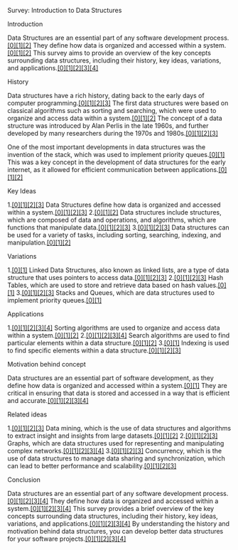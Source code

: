Survey: Introduction to Data Structures

Introduction

Data Structures are an essential part of any software development process.[[0]](https://builtin.com/data-science/data-structures "Cited text: What Is a Data Structure? A data structure is a format for organizing, storing, processing and retrieving data in a computer system. Data structures define how data is handled and accessed, making them fundamental to efficient programming and software applications. Data Structures Crash Course.")[[1]](https://www.ibm.com/think/topics/data-structure "Cited text: What is a data structure? A data structure is a way of formatting data so that it can be used by a computer program or other system. Data structures are a fundamental component of computer science because they give form to abstract data points. In this way, they allow users and systems to efficiently organize, work with and store data.")[[2]](https://www.techtarget.com/searchapparchitecture/definition/data-type "Cited text: What is a data type? Share this item with your network: By Rahul Awati Published: Apr 16, 2025 In software programming, a data type refers to the type of value a variable has and what type of mathematical, relational or logical operations can be applied on it without causing an error. For example, many programming languages use the data type string to classify text, integer to identify whole numbers and floating point to designate numbers with decimal points.") They define how data is organized and accessed within a system.[[0]](https://www.charthop.com/resources/org-structure-types "Cited text: What are the Most Common Types of Organizational Structures? There are virtually hundreds of ways companies can structure their business, but three of the most common types of organizational structures are functional, flat, matrix, and team â each of which has its own pros and cons. 1. Functional Organizational Structure Functional organizational structure is the most common approach companies use.")[[1]](https://www.geeksforgeeks.org/what-is-data-organization/ "Cited text: What is Data Organization? Data organization refers to the systematic arrangement of data in a structured format , making it easy to retrieve, analyze, and interpret. This process involves classifying data into various categories and organizing it into databases , spreadsheets , or other forms of storage systems. Key components of data organization include classification, categorization, and structuring.")[[2]](https://www.ibm.com/think/topics/data-structure "Cited text: What is a data structure? A data structure is a way of formatting data so that it can be used by a computer program or other system. Data structures are a fundamental component of computer science because they give form to abstract data points. In this way, they allow users and systems to efficiently organize, work with and store data.") This survey aims to provide an overview of the key concepts surrounding data structures, including their history, key ideas, variations, and applications.[[0]](https://www.geeksforgeeks.org/data-structure-meaning/ "Cited text: Data structures are used in a wide range of computer programs and applications, including: Databases: Data structures are used to organize and store data in a database, allowing for efficient retrieval and manipulation. Operating systems: Data structures are used in the design and implementation of operating systems to manage system resources, such as memory and files. Computer graphics: Data structures are used to represent geometric shapes and other graphical elements in computer graphics applications.")[[1]](https://www.ibm.com/think/topics/data-structure "Cited text: What is a data structure? A data structure is a way of formatting data so that it can be used by a computer program or other system. Data structures are a fundamental component of computer science because they give form to abstract data points. In this way, they allow users and systems to efficiently organize, work with and store data.")[[2]](https://en.wikipedia.org/wiki/Data_structure "Cited text: [ 7 ] Data structures provide a means to manage large amounts of data efficiently for uses such as large databases and internet indexing services. Usually, efficient data structures are key to designing efficient algorithms . Some formal design methods and programming languages emphasize data structures, rather than algorithms, as the key organizing factor in software design. Data structures can be used to organize the storage and retrieval of information stored in both main memory and secondary memory .")[[3]](https://happycoding.io/tutorials/interviewing/history "Cited text: But I think understanding the history of data structures and algorithms, and how they’ve been used in interviews over time, can help them feel more approachable. With that in mind, this page contains a brief history of data structures, algorithms, and tech interviews. Ancient History Believe it or not, algorithms are old. Really old.")[[4]](https://www.techtarget.com/searchdatamanagement/definition/data-structure "Cited text: How are data structures used? In general, data structures are used to implement the physical forms of abstract data types. Data structures are a crucial part of designing efficient software. They also play a critical role in algorithm design and how those algorithms are used within computer programs.") 

History

Data structures have a rich history, dating back to the early days of computer programming.[[0]](https://gist.github.com/CMCDragonkai/d266a3055735545447439f0fa662a0e1 "Cited text: Download ZIP History Data Structures Raw history_data_structures.md History Data Structures For stateful applications, there are 5 different ways of managing the history of state: No History - Living in the moment. - Examples: Any stateful application that doesn't discards all previous states upon mutation. Ad Hoc Snapshotting - Allows restoration to manually saved snapshots. - Examples: Memento Pattern.")[[1]](https://www.ibm.com/think/topics/data-structure "Cited text: What is a data structure? A data structure is a way of formatting data so that it can be used by a computer program or other system. Data structures are a fundamental component of computer science because they give form to abstract data points. In this way, they allow users and systems to efficiently organize, work with and store data.")[[2]](https://happycoding.io/tutorials/interviewing/history "Cited text: But I think understanding the history of data structures and algorithms, and how they’ve been used in interviews over time, can help them feel more approachable. With that in mind, this page contains a brief history of data structures, algorithms, and tech interviews. Ancient History Believe it or not, algorithms are old. Really old.")[[3]](https://www.techtarget.com/searchdatamanagement/definition/data-structure "Cited text: Data structures are the building blocks for more sophisticated applications . They're designed by composing data elements into a logical unit representing an abstract data type that has relevance to the algorithm or application. An example of an abstract data type is a customer name that's composed of the character strings for first name, middle name and last name. It's not only important to use data structures, but it's also important to choose the proper data structure for each task.") The first data structures were based on classical algorithms such as sorting and searching, which were used to organize and access data within a system.[[0]](https://www.ibm.com/think/topics/data-structure "Cited text: What is a data structure? A data structure is a way of formatting data so that it can be used by a computer program or other system. Data structures are a fundamental component of computer science because they give form to abstract data points. In this way, they allow users and systems to efficiently organize, work with and store data.")[[1]](https://www.godaddy.com/resources/in/web-pro-in/8-basic-data-structures-every-programmer-should-know "Cited text: What is a data structure? A data structure is a specific method to store and organize data in a computer to be easily used to efficiently perform operations on it. When data is unstructured, it is not organized or doesn’t have a defined data model. Then, it is not suitable for the analysis or operations.")[[2]](https://www.elastic.co/blog/understanding-ai-search-algorithms "Cited text: What is a search algorithm in AI? An AI search algorithm is the method for understanding natural language queries and finding relevant results by evaluating indexed data and documents. It does this by exploring a set of potential solutions in order to find the best answer or solution to the query it's given. Imagine you’re building a chess application using artificial intelligence that predicts the best move to make next.") The concept of a data structure was introduced by Alan Perlis in the late 1960s, and further developed by many researchers during the 1970s and 1980s.[[0]](https://www.geeksforgeeks.org/top-data-structures-that-every-programmer-must-know/ "Cited text: Top Data structure that every programmer must know Now, as we know about data structure and its importance, let's take a look at the most common Data structure that every programmer must know: 1. Array An array is a collection of items of the same variable type stored that are stored at contiguous memory locations. It’s one of the most popular and simple data structures and is often used to implement other data structures. Each item in an array is indexed starting with 0 .")[[1]](https://www.geeksforgeeks.org/data-structures/ "Cited text: What is Data Structure? A data structure is a storage that is used to store and organize data. It is a way of arranging data on a computer so that it can be accessed and updated efficiently. A data structure is not only used for organizing the data.")[[2]](https://www.techtarget.com/searchdatamanagement/definition/data-structure "Cited text: Sarah Lewis Published: Jul 02, 2024 What is a data structure? A data structure is a specialized format for organizing, processing, retrieving and storing data. There are several basic and advanced types of data structures, all designed to arrange data to suit a specific purpose. Data structures make it easy for users to access and work with the data they need.")[[3]](https://www.ibm.com/think/topics/data-structure "Cited text: Analytics DevOps Storage 04 November 2024 Link copied Authors Gregg Lindemulder Matthew Kosinski Enterprise Technology Writer What is a data structure? A data structure is a way of formatting data so that it can be used by a computer program or other system. Data structures are a fundamental component of computer science because they give form to abstract data points.") 

One of the most important developments in data structures was the invention of the stack, which was used to implement priority queues.[[0]](https://www.geeksforgeeks.org/priority-queue-set-1-introduction/ "Cited text: Practice A priority queue is a type of queue that arranges elements based on their priority values. Each element has a priority associated. When we add an item, it is inserted in a position based on its priority. Elements with higher priority are typically retrieved or removed before elements with lower priority.")[[1]](https://en.wikipedia.org/wiki/Stack_(abstract_data_type) "Cited text: [ 4 ] [ 5 ] Klaus Samelson and Friedrich L. Bauer of Technical University Munich proposed the idea of a stack called Operationskeller (\"operational cellar\") in 1955 [ 6 ] [ 7 ] and filed a patent in 1957. [ 8 ] [ 9 ] [ 10 ] [ 11 ] In March 1988, by which time Samelson was deceased, Bauer received the IEEE Computer Pioneer Award for the invention of the stack principle. [ 12 ] [ 7 ] Similar concepts were independently developed by Charles Leonard Hamblin in the first half of 1954 [ 13 ] [ 7 ] and by Wilhelm Kämmerer [ de ] with his automatisches Gedächtnis (\"automatic memory\") in 1958. [ 14 ] [ 15 ] [ 7 ] Stacks are often described using the analogy of a spring-loaded stack of plates in a cafeteria.") This was a key concept in the development of data structures for the early internet, as it allowed for efficient communication between applications.[[0]](https://www.scholarhat.com/tutorial/datastructures/abstract-data-type "Cited text: Abstract data type (ADT) is a concept or model of a data type. It does not specify how data will be organized in memory and what algorithms will be used for implementing the operations. It is called “abstract” because it gives an implementation-independent view. In this DSA tutorial , we will discuss Abstract Data Types (ADT).")[[1]](https://builtin.com/data-science/data-structures "Cited text: What Is a Data Structure? A data structure is a format for organizing, storing, processing and retrieving data in a computer system. Data structures define how data is handled and accessed, making them fundamental to efficient programming and software applications. Data Structures Crash Course.")[[2]](https://franklinchen.com/blog/2011/11/10/seeing-the-inventor-of-the-abstract-data-type/ "Cited text: Franklin Chen Infinity in the palm of my hand. Contact Programming blog Chess blog Photos Copyright © 2018 Franklin Chen Powered by Hugo and Hyde-X Seeing the inventor of the abstract data type Nov 10, 2011 · 6 minute read · Comments Carnegie Mellon University programming Barbara Liskov abstract data type CLU Java Lisp Scala (Important update added to the end of this post.)") 

Key Ideas

1.[[0]](https://socialworklicensemap.com/become-a-social-worker/what-is-social-work/ "Cited text: What Is Social Work? Social work is a practice-based profession that promotes social change, development, cohesion and the empowerment of people and communities. Social work involves the understanding of human development, behavior and the social, economic and cultural institutions and interactions. Sponsored online social work programs University of Denver info Master of Social Work (MSW)")[[1]](https://www.holocaustmatters.org/top-infamous-nazi-party-members/ "Cited text: We are going to look at some of the evilest and infamous members of the Nazi Party so that their crimes may not be forgotten over time. Adolf Hitler The most infamous of them all is Adolf Hitler, the figurehead and leader of the Nazi Party. Hitler went from being a lance corporal in the German Army, serving in World War I, to being the chancellor of Germany only in a matter of 15 years.")[[2]](https://www.nationalww2museum.org/war/topics/nuremberg-trials "Cited text: The General Staff and High Command of the German Armed Forces. The indictment was read on November 20, 1945 with 21 defendants appearing in court. The suicides of top Nazi leaders such as Adolf Hitler, Joseph Goebbels, and Heinrich Himmler prevented them from standing trial. Head of the German Labor Front, Robert Ley, committed suicide the day before the trial.")[[3]](https://www.bbc.co.uk/bitesize/guides/z3bp82p/revision/6 "Cited text: ; by July 1932 they had 230 seats and were the largest party. The appeal of Hitler and the Nazis Because the Nazisâ 25 Point Programme appealed to people all over the country from all walks of life, they became popular. Other extremist groups like the communists only really appealed to the industrial workers in Germanyâs cities and couldnât keep up. Wealthy businessmen : were frightened communists would take their wealth away and did not want to see any more increase in support for them.") Data Structures define how data is organized and accessed within a system.[[0]](https://www.ibm.com/think/topics/data-structure "Cited text: What is a data structure? A data structure is a way of formatting data so that it can be used by a computer program or other system. Data structures are a fundamental component of computer science because they give form to abstract data points. In this way, they allow users and systems to efficiently organize, work with and store data.")[[1]](https://www.geeksforgeeks.org/what-is-data-structure-types-classifications-and-applications/ "Cited text: Let's look at different data structures that are used in different situations. Classification of Data Structure Linear data structure: Data structure in which data elements are arranged sequentially or linearly, where each element is attached to its previous and next adjacent elements, is called a linear data structure. Examples: array, stack, queue, linked list, etc. Static data structure: Static data structure has a fixed memory size.")[[2]](https://www.geeksforgeeks.org/data-structures/ "Cited text: What is Data Structure? A data structure is a storage that is used to store and organize data. It is a way of arranging data on a computer so that it can be accessed and updated efficiently. A data structure is not only used for organizing the data.")[[3]](https://www.techtarget.com/searchdatamanagement/definition/data-structure "Cited text: A data structure is a specialized format for organizing, processing, retrieving and storing data. There are several basic and advanced types of data structures, all designed to arrange data to suit a specific purpose. Data structures make it easy for users to access and work with the data they need. Most importantly, data structures frame the organization of information so that machines and humans can better understand it.") 
2.[[0]](https://www.cnypa.net/what-is-a-psychologist "Cited text: What is a psychologist? A psychologist is a professional who has earned a doctoral degree in the field of psychology from an organized, sequential program in a regionally accredited university or professional school. In New York State, a license must be obtained in order to hold the title of psychologist. For a license, in addition to obtaining a doctoral degree, individuals must complete two years of supervised clinical experience, as well as pass the Examination for Professional Practice in Psychology (EPPP).")[[1]](https://www.apu.apus.edu/area-of-study/arts-and-humanities/resources/what-is-psychology/ "Cited text: What is psychology? Psychology is the scientific study of the human mind and behavior, focusing on how mental processes shape thoughts, feelings, and actions. It examines observable behaviors and internal processes, including how the unconscious mind influences daily life. The term psychology comes from the Greek word psyche, meaning \"soul\" or \"life breath.\"")[[2]](https://www.socialworkdegreecenter.com/what-are-the-different-types-of-social-work-degrees/ "Cited text: There are three levels of social work education you may pursue in social work degree programs. Bachelor of Social Work (BSW or BASW) Master of Social Work (MSW) Doctor of Philosophy (PhD) or Doctorate of Social Work (DSW). A Licensed Clinical Social Worker certificate, or LCSW , is an option for social workers with at least a graduate-level of social work education.") Data structures include structures, which are composed of data and operations, and algorithms, which are functions that manipulate data.[[0]](https://www.ibm.com/think/topics/data-structure "Cited text: What is a data structure? A data structure is a way of formatting data so that it can be used by a computer program or other system. Data structures are a fundamental component of computer science because they give form to abstract data points. In this way, they allow users and systems to efficiently organize, work with and store data.")[[1]](https://en.wikipedia.org/wiki/Structure "Cited text: A structure is an arrangement and organization of interrelated elements in a material object or system , or the object or system so organized. [ 1 ] Material structures include man-made objects such as buildings and machines and natural objects such as biological organisms , minerals and chemicals . Abstract structures include data structures in computer science and musical form . Types of structure include a hierarchy (a cascade of one-to-many relationships), a network featuring many-to-many links , or a lattice featuring connections between components that are neighbors in space.")[[2]](https://www.techtarget.com/whatis/definition/algorithm "Cited text: An algorithm is a procedure used for solving a problem or performing a computation. Algorithms act as an exact list of instructions that conduct specified actions step by step in either hardware- or software-based routines. Algorithms are widely used throughout all areas of IT. In mathematics, computer programming and computer science, an algorithm usually refers to a small procedure that solves a recurrent problem.")[[3]](https://www.geeksforgeeks.org/data-structures/ "Cited text: What is Data Structure? A data structure is a storage that is used to store and organize data. It is a way of arranging data on a computer so that it can be accessed and updated efficiently. A data structure is not only used for organizing the data.") 
3.[[0]](https://ohiostate.pressbooks.pub/swk3401/chapter/chapter-1-2/ "Cited text: But science is not the only way of knowing, and it is important for social workers to understand the place science occupies in an array of ways knowledge is developed and applied. Much of what is taught in the United States about knowledge and epistemology is somewhat constrained by traditions of western philosophy. Challenges to these constraints emerged in the literature during the 1990s under the headings of naturalistic epistemology, anthroepistemology, and ethnoepistemology (e.g., Maffie, 1990; 1995). An important contribution to our understanding of knowledge is an anthropological appreciation that knowledge is constructed within a cultural context.")[[1]](https://socialworklicensemap.com/become-a-social-worker/what-is-social-work/ "Cited text: What Is Social Work? Social work is a practice-based profession that promotes social change, development, cohesion and the empowerment of people and communities. Social work involves the understanding of human development, behavior and the social, economic and cultural institutions and interactions. Sponsored online social work programs University of Denver info Master of Social Work (MSW)")[[2]](https://www.socialworkers.org/About/Ethics/Code-of-Ethics/Code-of-Ethics-English "Cited text: The third section, Ethical Principles , presents broad ethical principles, based on social work's core values, that inform social work practice. The final section, Ethical Standards , includes specific ethical standards to guide social workers' conduct and to provide a basis for adjudication. Preamble The primary mission of the social work profession is to enhance human well-being and help meet the basic human needs of all people, with particular attention to the needs and empowerment of people who are vulnerable, oppressed, and living in poverty.")[[3]](https://www.socialworkdegrees.org/the-history-of-social-work "Cited text: The History of Social Work An overview of the development of social work, including a timeline of key milestones throughout American history. In current times, social workers work directly with some of our nation’s most vulnerable populations to address a wide range of issues. In doing so, they are able to provide practical, empathetic, and complex insights into their needs that translate into policy proposals and expanded social support for people in need. So how did social work begin?") Data structures can be used for a variety of tasks, including sorting, searching, indexing, and manipulation.[[0]](https://www.ibm.com/think/topics/data-structure "Cited text: What is a data structure? A data structure is a way of formatting data so that it can be used by a computer program or other system. Data structures are a fundamental component of computer science because they give form to abstract data points. In this way, they allow users and systems to efficiently organize, work with and store data.")[[1]](https://medium.com/nerd-for-tech/indexing-data-structures-aa7363693c40 "Cited text: Indexing — Data Structures Sandali Tharuki Follow 4 min read · Jun 2, 2021 -- Listen Share Courtesy: Beautiful Free Images & Pictures | Unsplash Indexing is a data structure technique that helps to speed up data retrieval. As we can quickly locate and access the data in the database, it is a must-know data structure that will be needed for database optimizing. Indexing minimizes the number of disk accesses required when a query is processed. Indexes are created as a combination of the two columns.")[[2]](https://www.analyticsvidhya.com/blog/2021/09/searching-in-data-structure-different-search-methods-explained/ "Cited text: What is Searching in Data Structure? Searching in data structure refers to the process of finding the required information from a collection of items stored as elements in the computer memory. These sets of items are in different forms, such as an array, linked list, graph, or tree. Another way to define searching in the data structures is by locating the desired element of specific characteristics in a collection of items.") 

Variations

1.[[0]](https://www.bustle.com/wellness/just-checking-in-how-to-respond "Cited text: Here are 11 ideas to direct the conversation when somebody’s checking in on you. “The Full Answer Or The Cliff’s Notes?” “You can ask the other person if they’d just like a quick check-in answer or if they would really like to know the nitty gritty,” Heidi McBain LMFT , a family therapist, tells Bustle. It’s a) a funny response that’ll disarm the asker, and b) gives you a second to get your thoughts together.")[[1]](https://www.merriam-webster.com/dictionary/check "Cited text: In check 1 of 3 verb ˈchek checked ; checking ; checks Synonyms of check transitive verb 1 a : to inspect, examine, or look at appraisingly or appreciatively — usually used with out or over The doctors checked him over for injuries. checking out new cars And so no, I won't help you to find a way to check out women in front of your wife. The story checked out.") Linked Data Structures, also known as linked lists, are a type of data structure that uses pointers to access data.[[0]](https://www.tutorialspoint.com/data_structures_algorithms/linked_list_algorithms.htm "Cited text: A linked list is a linear data structure which can store a collection of \"nodes\" connected together via links i.e. pointers. Linked lists nodes are not stored at a contiguous location, rather they are linked using pointers to the different memory locations. A node consists of the data value and a pointer to the address of the next node within the linked list. A linked list is a dynamic linear data structure whose memory size can be allocated or de-allocated at run time based on the operation insertion or deletion, this helps in using system memory efficiently.")[[1]](https://en.wikipedia.org/wiki/Linked_data_structure "Cited text: In computer science , a linked data structure is a data structure which consists of a set of data records ( nodes ) linked together and organized by references ( links or pointers ). The link between data can also be called a connector . In linked data structures, the links are usually treated as special data types that can only be dereferenced or compared for equality. Linked data structures are thus contrasted with arrays and other data structures that require performing arithmetic operations on pointers.")[[2]](https://www.simplilearn.com/tutorials/data-structure-tutorial/linked-list-in-data-structure "Cited text: What is a Linked List? A linked list is a linear data structure that stores a collection of data elements dynamically. Nodes represent those data elements, and links or pointers connect each node. Each node consists of two fields, the information stored in a linked list and a pointer that stores the address of its next node.")[[3]](https://www.geeksforgeeks.org/linked-list-data-structure/ "Cited text: A linked list is a linear data structure, in which the elements are not stored at contiguous memory locations. The elements in a linked list are linked using pointers. The next of the last node is null, indicating the end of the list. Linked Lists support efficient insertion and deletion operations.") 
2.[[0]](https://help.mypurecloud.com/faqs/what-do-nrc-and-mrc-mean/ "Cited text: NRC stands for a Non-recurring charge, which is basically a one-time charge. MRC stands for a Monthly recurring charge. Was this article helpful? *")[[1]](https://tethys.pnnl.gov/organization/national-research-council-national-academies-nrc "Cited text: The National Research Council (NRC) is the operating arm of the United States National Academies of Sciences, Engineering, and Medicine and is overseen by a governing board that consists councilors from each of the three Academies. The National Academies of Sciences, Engineering, and Medicine are private, nonprofit institutions that provide expert advice on some of the most pressing challenges facing the nation and world. Their work helps shape sound policies, inform public opinion, and advance the pursuit of science, engineering, and medicine.")[[2]](https://en.wikipedia.org/wiki/1980s_in_music "Cited text: Find sources: \"1980s in music\" – news · newspapers · books · scholar · JSTOR ( October 2008 ) Early history List of popular music genres v t e This article includes an overview of popular music in the 1980s . The 1980s saw the emergence of electronic dance music and indie pop .")[[3]](https://www.britannica.com/topic/the-Band-Canadian-American-rock-group "Cited text: Members Jaime (“Robbie”) Robertson (born July 5, 1943, Toronto , Ontario , Canada —died August 9, 2023, Los Angeles , California , U.S. ) Levon Helm (born May 26, 1940, Elaine, Arkansas —died April 19, 2012, New York , New York ) Who were the Band? Robbie Robertson, Levon Helm, Rick Danko, Richard Manuel, and Garth Hudson were five self-effacing sidemen pushed into becoming a self-contained group by Dylan, the star in whose shadow they grew.") Hash Tables, which are used to store and retrieve data based on hash values.[[0]](https://domino.ai/data-science-dictionary/hash-table "Cited text: Hash tables are a type of data structure in which the address/ index value of the data element is generated from a hash function. This enables very fast data access as the index value behaves as a key for the data value. In other words, hash tables store key-value pairs but the key is generated through a hashing function. So the search and insertion function of a data element becomes much faster as the key values themselves become the index of the array which stores the data.")[[1]](https://en.wikipedia.org/wiki/Hash_table "Cited text: [ 3 ] A hash table uses a hash function to compute an index , also called a hash code , into an array of buckets or slots , from which the desired value can be found. During lookup, the key is hashed and the resulting hash indicates where the corresponding value is stored. A map implemented by a hash table is called a hash map . Most hash table designs employ an imperfect hash function .") 
3.[[0]](https://www.socialworkdegreecenter.com/study/history-of-social-work-key-figures/ "Cited text: With that in mind, the following list is dedicated to five key social workers from history who created opportunities for change and to train social workers where there were few to none. 1. Jane Addams (1860 – 1935) Considered by many to be the founder (or a co-founder) of modern social work itself and early social workers, Jane Addam’ s name is permanently cemented in the history of social work. Her notoriety, however, is not simply a product of being one of the first to legitimize the field in direct social work practice. It was her tireless efforts for women, child laborers, the poor, the uneducated, immigrants, and the other under-served audiences within her surrounding community that earned her a permanent spot in the annals of social work history.")[[1]](https://www.investopedia.com/articles/markets/101415/top-6-companies-owned-starbucks.asp "Cited text: The company went public in 1992 and has grown into a global coffee roaster and retailer with about 30,000 coffeehouses in more than 80 countries. Today, Starbucks has a market capitalization of about $84 billion as of July 8th, 2024. To fuel its growth, Starbucks has used niche acquisitions to enhance its menu offerings, including buying tea and coffee chains, fruit juice makers, a bakery chain, and a bottled water company. Rather than operate these acquisitions as separate subsidiaries, Starbucks often has shuttered the acquired companies' stores, bringing their products into Starbucks' own coffeehouses to further bolster the core brand.")[[2]](https://www.historylink.org/file/20292 "Cited text: The Three Founders When Gordon Bowker, Jerry Baldwin, and Zev Siegl opened Starbucks in a rented storefront near Seattle's Pike Place Market on March 30, 1971 , they had little business experience and hardly any cash. But they were confident that once Seattleites discovered what a great cup of coffee tasted like, they'd be hooked. How right they were! The most surprising thing about the creation of Starbucks is how much of it happened by chance.")[[3]](https://en.wikipedia.org/wiki/Laxman_Narasimhan "Cited text: Title Former CEO of Starbucks and Reckitt Predecessor Howard Schultz (acting) Kevin Johnson Successor Brian Niccol Children 2 Laxman Narasimhan (born 15 May 1967) [ 1 ] is an Indian-born American business executive and former chief executive officer (CEO) of Starbucks and Reckitt . He was previously chief commercial officer (CCO) of PepsiCo .") Stacks and Queues, which are data structures used to implement priority queues.[[0]](https://www.scaler.in/difference-between-stack-and-queue-data-structures/ "Cited text: A stack and a queue are two other data structures that are used to organise data. Both of them are linear data structures, which means they store and retrieve the elements in a sequencial manner from the structure when required. Stack follows the LIFO (Last In First Out) order to store the elements whereas the Queue follows the FIFO (First In First Out) order to store the elements in the memory. We’ll take a deepr look at the difference between stack and queue.")[[1]](https://www.geeksforgeeks.org/priority-queue-set-1-introduction/ "Cited text: Practice A priority queue is a type of queue that arranges elements based on their priority values. Each element has a priority associated. When we add an item, it is inserted in a position based on its priority. Elements with higher priority are typically retrieved or removed before elements with lower priority.") 

Applications

1.[[0]](https://www.aeologic.com/blog/the-importance-of-mobile-applications-in-everyday-life/ "Cited text: Source: Statista Also Read: Importance of UI/UX Design in Mobile Apps Development How Mobile Applications are Important in Everyday Life #1. Simplification of Tasks One of the most significant contributions of mobile apps is the simplification of everyday tasks. From banking transactions to online shopping, applications provide a platform that offers convenience, speed, and efficiency. In the era of digital transformation, where instant gratification is often expected, the user-friendly nature and quick accessibility of apps can significantly impact the way we live and work.")[[1]](https://www.makeuseof.com/tag/best-apps-teachers-classroom/ "Cited text: Once you create a class on the app, you can start using the class toolkit. Here, you have access to a convenient group maker, a noise meter, and a music player. You can also display discussion questions and add directions for students to view. This all-in-one teacher app can help you create a much more positive classroom environment.")[[2]](https://www.schoolhouse.agency/academy/guide-a-beginners-guide-to-school-apps/ "Cited text: Enter: school apps – an easy way to centralize all school communication channels into one, easily accessible place. When building a school app, you’ll be able to choose from a wide range of standard and premium modules , which are all designed to meet your school’s specific communication needs. Essentially, this means that you can take the majority (if not all) of your existing channels plug them into your school app instead. Let’s be honest, when it comes to sending print communication home, you’re taking a pretty big gamble on whether or not it actually makes it into the hands of your intended reader.")[[3]](https://www.techtarget.com/searchsoftwarequality/definition/application "Cited text: Applications use system software for access to basic hardware resources, such as memory, storage and other utilities. For example, an application relies on system software for access to the file system to manage and store files. Types of applications Applications can vary in many ways, including how they're built, what platform they run on, whether they are open source or proprietary, or for which market they are used. For example, a mobile application developer can write their code as a native, web or hybrid application -- these terms can also describe desktop applications.")[[4]](https://kissflow.com/faq/what-are-the-different-types-of-applications "Cited text: There are several types of applications , including web applications, mobile applications, desktop applications, enterprise applications , and cloud applications. Web applications run in web browsers and are accessible over the internet, while mobile applications are designed specifically for smartphones and tablets. Desktop applications are installed and run on personal computers, providing a more traditional software experience. Enterprise applications support large-scale business processes and are often integrated with other enterprise systems.") Sorting algorithms are used to organize and access data within a system.[[0]](https://www.classiq.io/insights/sort-algorithms "Cited text: Share the article Our library LISTEN TO EPISODE SUBSCRIBE TO PODCAST Wikipedia lists 43 different sorting algorithms . Quick sort, Merge Sort, Shell sort, Bubble Sort, Pigeonhole sort, Spreadsort, Bead sort, Stooge sort, and many more. Why so many? Because different sorting algorithms are useful in different circumstances.")[[1]](https://www.geeksforgeeks.org/sorting-algorithms/ "Cited text: There exist different sorting algorithms for different different types of inputs, for example a binary array, a character array, an array with a large range of values or an array with many duplicates or a small vs large array. The algorithms may also differ according to output requirements. For example, stable sorting (or maintains original order of equal elements) or not stable. Sorting is provided in library implementation of most of the programming languages.")[[2]](https://en.wikipedia.org/wiki/Sorting_algorithm "Cited text: In computer science , a sorting algorithm is an algorithm that puts elements of a list into an order . The most frequently used orders are numerical order and lexicographical order , and either ascending or descending. Efficient sorting is important for optimizing the efficiency of other algorithms (such as search and merge algorithms) that require input data to be in sorted lists. Sorting is also often useful for canonicalizing data and for producing human-readable output.") 
2.[[0]](https://www.acronymfinder.com/BS.html "Cited text: What does BS stand for? Your abbreviation search returned 207 meanings Link/Page Citation Page/Link Page URL: HTML link: <a href=\"https://www.acronymfinder.com/BS.html\">BS</a> Citations MLA style: \"BS.\" Acronym Finder . 2025.")[[1]](https://en.wikipedia.org/wiki/Wikipedia:Notability_(people) "Cited text: The article title should define what the article is about. If there is enough valid content to fill an article about a person, then that person's name would be an appropriate title, such as Abraham Lincoln or Marie Antoinette . If, however, there is only enough information about one notable event related to the person, then the article should be titled specifically about that event, such as Travis Walton incident . Sometimes when a famous person dies, there is enough information for an article about their death, such as Death of Michael Jackson or Death of Diana, Princess of Wales .")[[2]](https://en.wikipedia.org/wiki/The_Big_Sleep "Cited text: Find sources: \"The Big Sleep\" – news · newspapers · books · scholar · JSTOR ( January 2025 ) ( Learn how and when to remove this message ) It has been adapted for film twice, in 1946 and again in 1978 . The story is set in Los Angeles .")[[3]](https://www.dictionary.com/browse/bs "Cited text: b.s. 3 or bs abbreviation for balance sheet. bill of sale . Also B.S., BS, b/s B.S. 4 abbreviation for Bachelor of Science . Bachelor of Surgery.")[[4]](https://vocal.media/humans/who-is-the-writer "Cited text: But who is the writer? What defines a writer, and what are the qualities and skills required to become one? At its most basic level, a writer is someone who writes. This definition, however, does not capture the breadth and depth of the term.") Search algorithms are used to find particular elements within a data structure.[[0]](https://www.ibm.com/think/topics/data-structure "Cited text: What is a data structure? A data structure is a way of formatting data so that it can be used by a computer program or other system. Data structures are a fundamental component of computer science because they give form to abstract data points. In this way, they allow users and systems to efficiently organize, work with and store data.")[[1]](https://www.geeksforgeeks.org/a-search-algorithm/ "Cited text: Search algorithm is one of the best and popular technique used in path-finding and graph traversals. Why A* Search Algorithm? Informally speaking, A* Search algorithms, unlike other traversal techniques, it has “brains”. What it means is that it is really a smart algorithm which separates it from the other conventional algorithms.")[[2]](https://www.geeksforgeeks.org/searching-algorithms/ "Cited text: Searching algorithms are essential tools in computer science used to locate specific items within a collection of data. In this tutorial, we are mainly going to focus upon searching in an array. When we search an item in an array, there are two most common algorithms used based on the type of input 3 min read Most Common Searching Algorithms Linear Search Algorithm Given an array, arr of n integers, and an integer element x, find whether element x is present in the array.") 
3.[[0]](https://www.ifsw.org/what-is-social-work/global-definition-of-social-work/ "Cited text: Global Definition of the Social Work Profession “Social work is a practice-based profession and an academic discipline that promotes social change and development, social cohesion, and the empowerment and liberation of people. Principles of social justice, human rights, collective responsibility and respect for diversities are central to social work. Underpinned by theories of social work, social sciences, humanities and indigenous knowledges, social work engages people and structures to address life challenges and enhance wellbeing. The above definition may be amplified at national and/or regional levels.”")[[1]](https://cornerstone.lib.mnsu.edu/sowk_fac_pubs/12/ "Cited text: Your Philosophy of Social Work: Developing a Personal and Professional Definition to Guide Thought and Practice. Journal of Social Work Values and Ethics, 4(1), 1-12. https://jswve.org/download/2007-1/JSWVE-Spring-2007-Complete.pdf Publisher's Copyright and Source Copyright © 2007 Association of Social Work Boards.") Indexing is used to find specific elements within a data structure.[[0]](https://brown.libanswers.com/faq/270643 "Cited text: What does indexing mean? Answer Indexing refers to a list of names, terms, or keywords that guides readers to the contents of books, periodical articles, images, and other published items. These may be found in electronic resources (databases) as well as print publications. Last Updated Aug 16, 2019 Views 163 Answered By Karen Bouchard FAQ Actions Was this helpful?")[[1]](https://www.codecademy.com/article/sql-indexes "Cited text: What are indexes? Indexes are a powerful tool used in the background of a database to speed up querying. Indexes power queries by providing a method to quickly lookup the requested data. Simply put, an index is a pointer to data in a table.")[[2]](https://www.investopedia.com/terms/i/indexing.asp "Cited text: What Is Indexing? Indexing, broadly, refers to the use of some benchmark indicator or measure as a reference or yardstick. In finance and economics, indexing is used as a statistical measure for tracking economic data such as inflation, unemployment, gross domestic product (GDP) growth, productivity, and market returns. Indexing may also refer to passive investment strategies that replicate benchmark indexes.")[[3]](https://uberall.com/en-us/resources/blog/what-is-search-indexing-and-how-does-it-work "Cited text: What is Search Indexing? The search index refers to the database created by search engines to store information whereas search indexing is the process by which search engines build up their storage. Specifically, they crawl and analyze web pages, extract relevant information and then organize it within the index. By the way: companies employ search indexing, too, by ensuring their websites are optimized for search engines.") 

Motivation behind concept

Data structures are an essential part of software development, as they define how data is organized and accessed within a system.[[0]](https://www.ibm.com/think/topics/data-structure "Cited text: What is a data structure? A data structure is a way of formatting data so that it can be used by a computer program or other system. Data structures are a fundamental component of computer science because they give form to abstract data points. In this way, they allow users and systems to efficiently organize, work with and store data.")[[1]](https://builtin.com/data-science/data-structures "Cited text: The four basic data structure types are linear data structures, tree data structures, hash data structures and graph data structures. 1. Linear Data Structures Linear data structures include arrays, or finite groups of data, with memory locations that allow elements to be accessed through an index key and linked lists. Linked lists order elements within a list so they can be sporadically placed within memory. 2. Tree Data Structures Tree data structures are hierarchical and present a root value with subsets of children that are represented as linked nodes.") They are critical in ensuring that data is stored and accessed in a way that is efficient and accurate.[[0]](https://www.simplilearn.com/data-scientist-job-description-article "Cited text: Role Summary: A data scientist collects and analyzes large datasets to uncover insights and create solutions that support organizational goals. They combine technical, analytical, and communication skills to interpret data and influence decision-making. Key Responsibilities: Gather data from multiple sources and prepare it for analysis. Analyze large volumes of structured and unstructured data to identify trends and patterns.")[[1]](https://www.comptia.org/blog/what-does-a-database-administrator-do "Cited text: The primary tasks of database administrators include, but are not limited to: Updating Databases Updating databases is central to a DBA’s role. A database administrator updates a database by granting and renewing permissions for database access. This means they must stay on top of all changes in personnel, as well as changes in job roles and responsibilities. DBAs also perform software updates, write new SQL code and update the systems and programming languages associated with the database.")[[2]](https://phoenixnap.com/kb/what-is-a-database-server "Cited text: Database Server Definition A database server is a machine running database software dedicated to providing database services. It is a crucial component in the client-server computing environment where it provides business-critical information requested by the client systems. A database server consists of hardware and software that run a database . The software side of a database server, or the database instance , is the back-end database application.")[[3]](https://aws.amazon.com/what-is/data-science/ "Cited text: What is data science? Data science is the study of data to extract meaningful insights for business. It is a multidisciplinary approach that combines principles and practices from the fields of mathematics, statistics, artificial intelligence, and computer engineering to analyze large amounts of data. This analysis helps data scientists to ask and answer questions like what happened, why it happened, what will happen, and what can be done with the results.")[[4]](https://www.sumologic.com/glossary/database-management "Cited text: What is database management? Database management is the process of defining, manipulating, retrieving and otherwise managing data that exists in a database. When a database administrator needs to interact with a database to make changes or updates, they may do so using a database management software tool. Key takeaways Database management systems (DBMS) provide the toolset and interface that enables a database administrator to interact efficiently with the database and its contents.") 

Related ideas

1.[[0]](https://www.ibm.com/think/topics/natural-language-processing "Cited text: What is NLP? Natural language processing (NLP) is a subfield of computer science and artificial intelligence (AI) that uses machine learning to enable computers to understand and communicate with human language. NLP enables computers and digital devices to recognize, understand and generate text and speech by combining computational linguistics, the rule-based modeling of human language together with statistical modeling, machine learning and deep learning . NLP research has helped enable the era of generative AI , from the communication skills of large language models (LLMs) to the ability of image generation models to understand requests.")[[1]](https://www.coursera.org/articles/natural-language-processing "Cited text: Natural language processing definition Natural language processing (NLP) is a subset of artificial intelligence, computer science , and linguistics focused on making human communication, such as speech and text, comprehensible to computers. Â NLP is used in a wide variety of everyday products and services. Some of the most common technologies that use NLP are voice-activated digital assistants on smartphones, email-scanning programs used to identify spam, and translation apps that decipher foreign languages. What are NLP techniques?Â NLP encompasses a wide range of techniques to analyze human language.")[[2]](https://en.wikipedia.org/wiki/Social "Cited text: Relating to society or its organization For other uses, see Social (disambiguation) . Social organisms, including human (s), live collectively in interacting populations. This interaction is considered social whether they are aware of it or not, and whether the exchange is voluntary or not. Etymology [ edit ] The word \"social\" derives from the Latin word socii (\"allies\").")[[3]](https://www.britannica.com/money/socialism "Cited text: Socialism is a form of government in which most forms of property, including at least the major means of production and natural resources, are owned or controlled by the state . The aim of public ownership is to ensure that production is responsive to the needs and desires of the general population and that goods and services are distributed equitably. Did socialism come from Marxism? No.") Data mining, which is the use of data structures and algorithms to extract insight and insights from large datasets.[[0]](https://www.geeksforgeeks.org/data-mining/ "Cited text: Data Mining What is Data Mining? Data mining is the process of extracting knowledge or insights from large amounts of data using various statistical and computational techniques. The data can be structured, semi-structured or unstructured, and can be stored in various forms such as databases, data warehouses, and data lakes. The primary goal of data mining is to discover hidden patterns and relationships in the data that can be used to make informed decisions or predictions.")[[1]](https://www.geeksforgeeks.org/data-structures/ "Cited text: What is Data Structure? A data structure is a storage that is used to store and organize data. It is a way of arranging data on a computer so that it can be accessed and updated efficiently. A data structure is not only used for organizing the data.")[[2]](https://hackerbits.com/data/history-of-data-mining/ "Cited text: The following are major milestones and \"firsts\" in the history of data mining plus how it's evolved and blended with data science and big data. Data mining is the computational process of exploring and uncovering patterns in large data sets a.k.a. Big Data. It's a subfield of computer science which blends many techniques from statistics, data science, database theory and machine learning.") 
2.[[0]](https://www.ifsw.org/what-is-social-work/global-definition-of-social-work/ "Cited text: Global Definition of the Social Work Profession “Social work is a practice-based profession and an academic discipline that promotes social change and development, social cohesion, and the empowerment and liberation of people. Principles of social justice, human rights, collective responsibility and respect for diversities are central to social work. Underpinned by theories of social work, social sciences, humanities and indigenous knowledges, social work engages people and structures to address life challenges and enhance wellbeing. The above definition may be amplified at national and/or regional levels.”")[[1]](https://www.socialworkers.org/Careers/NASW-Career-Center/Explore-Social-Work/Why-Choose-the-Social-Work-Profession "Cited text: Social work is the helping profession. The primary mission of the social work profession is to enhance human well-being and help meet basic and complex needs of all people, with a particular focus on those who are vulnerable, oppressed, and living in poverty. If you’re looking for a career with meaning, action, diversity, satisfaction, and a variety of options, consider social work. Social work is different from other professions, because we focus both on the person and their environment.")[[2]](https://www.socialworkin.com/2022/02/SOCIAL-WORKS-EVOLUTIO-AS-AN-ACADEMIC-DISCIPLINE.html "Cited text: Search More Menu Home Social Work Social Work MCQ Current Affairs Social Work Blog Search Topic SOCIAL WORK'S EVOLUTION AS AN ACADEMIC DISCIPLINE Team Member Posted February 11, 2022 A social worker assists a family with public aid. An Introduction In the nineteenth century, modern social work arose to solve the issues caused by the growth of the industrial society (Friedlander, 1967:3). While all religious traditions have a history of individuals and institutions assisting the less fortunate, it was only in modern society that \"helping\" became a career and professional social work evolved.")[[3]](https://news.uchicago.edu/explainer/social-work-explained "Cited text: In 1920, Edith Abbott and Sophonisba Breckinridge founded one of the country’s first graduate schools of social work at the University of Chicago. Their bold vision emphasized the need for science and research as foundational elements in social change. Jump to a section: What is social work? What do social workers do?") Graphs, which are data structures used for representing and manipulating complex networks.[[0]](https://en.wikipedia.org/wiki/Complex_network "Cited text: For the company, see Complex Networks . Graph theory v t e In the context of network theory , a complex network is a graph (network) with non-trivial topological features—features that do not occur in simple networks such as lattices or random graphs but often occur in networks representing real systems. Definition [ edit ] Most social , biological , and technological networks display substantial non-trivial topological features, with patterns of connection between their elements that are neither purely regular nor purely random.")[[1]](https://byjus.com/maths/types-of-graphs/ "Cited text: The different types of graphs that are commonly used in statistics are given below. Types of Graphs in Statistics The four basic graphs used in statistics include bar, line, histogram and pie charts. These are explained here in brief. Bar Graph Bar graphs are the pictorial representation of grouped data in vertical or horizontal rectangular bars, where the length of bars is proportional to the measure of data.")[[2]](https://knowledge.carolina.com/discipline/interdisciplinary/math/the-basics-of-graphs-and-charts/ "Cited text: If an experiment requires taking data points every 5 seconds for a minute, or every day for a month, it is appropriate to use a line graph. Line graphs are similar to x-y scatter plots, except that the individual data points are connected. These graphs may be useful in circumstances when the change from point to point is of interest (as in a titration curve or absorbance spectrum). See the example below of a line graph showing the distance an object traveled from its starting point over time.")[[3]](https://www.techtarget.com/searchdatamanagement/definition/data-structure "Cited text: Data structures are the building blocks for more sophisticated applications . They're designed by composing data elements into a logical unit representing an abstract data type that has relevance to the algorithm or application. An example of an abstract data type is a customer name that's composed of the character strings for first name, middle name and last name. It's not only important to use data structures, but it's also important to choose the proper data structure for each task.")[[4]](https://guides.library.unlv.edu/c.php?g=991477&p=9562156 "Cited text: Graphs are a subtype of charts and illustrate data in a more picture like format with the use of a mathematical function. Graphs can show more complex relationships without bogging down readers with details allowing faster understanding. Charts & Graphs Types Area Graph Bar Graph Bullet Chart Flow Chart Funnel Chart Gantt Chart Gauge Chart Histogram Line Graph Pictograph Pie Chart Scatter Plot Waterfall Chart") 
3.[[0]](https://en.wikipedia.org/wiki/Social_work "Cited text: [ 9 ] [ need quotation to verify ] [ 10 ] [ 11 ] Definition [ edit ] Social work is a broad profession that intersects with several disciplines. Social work organizations offer the following definitions: Social work is a practice-based profession and an academic discipline that promotes social change and development, social cohesion, and the empowerment and liberation of people. Principles of social justice, human rights , collective responsibility and respect for diversities are central to social work. Underpinned by theories of social work, social sciences, humanities, and indigenous knowledge, social work engages people and structures to address life challenges and enhance well-being.")[[1]](https://socialworklicensemap.com/become-a-social-worker/what-is-social-work/ "Cited text: What Is Social Work? Social work is a practice-based profession that promotes social change, development, cohesion and the empowerment of people and communities. Social work involves the understanding of human development, behavior and the social, economic and cultural institutions and interactions. Sponsored online social work programs University of Denver info Master of Social Work (MSW)")[[2]](https://www.ifsw.org/what-is-social-work/global-definition-of-social-work/ "Cited text: Global Definition of the Social Work Profession “Social work is a practice-based profession and an academic discipline that promotes social change and development, social cohesion, and the empowerment and liberation of people. Principles of social justice, human rights, collective responsibility and respect for diversities are central to social work. Underpinned by theories of social work, social sciences, humanities and indigenous knowledges, social work engages people and structures to address life challenges and enhance wellbeing. The above definition may be amplified at national and/or regional levels.”")[[3]](https://www.bestmswprograms.com/great-american-social-workers/ "Cited text: This refusal was pragmatic rather than ideological. #2) Mary Ellen Richmond (1861–1928) Image Source Mary Ellen Richmond was one of the first social workers to push for the professionalization and standardization of social work. Her book Social Diagnosis was one of the first social work books to incorporate scientific principles from law, medicine, psychology, psychiatry and history. Her grandmother was an active women’s suffragist who was well known for being a spiritualist and a radical.") Concurrency, which is the use of data structures to manage data sharing and synchronization, which can lead to better performance and scalability.[[0]](https://medium.com/@radadiyahardik355/what-is-concurrency-1220fe15f47a "Cited text: What is concurrency? Concurrency is the ability of a system to do multiple tasks at the same time . It doesn’t necessarily mean these tasks are executed simultaneously (as in parallelism), but they are in progress at the same time , potentially switching between them. It’s like multitasking: handling several things in a way that they appear to run simultaneously.")[[1]](https://medium.com/@AlexanderObregon/concurrent-programming-in-java-simplifying-complex-tasks-d7adab6d25c6 "Cited text: Understanding Concurrency in Java What is Concurrency? Concurrency in programming is a complex but essential concept, especially in the world of Java. It refers to the ability of a system to perform multiple operations or tasks simultaneously, which is particularly crucial in today’s multi-core processor systems. This capability allows applications to handle more tasks at once, enhancing performance and efficiency.")[[2]](https://en.wikipedia.org/wiki/Concurrency_(computer_science) "Cited text: For the company, see Concurrent Computer Corporation . For a more practical discussion, see Concurrent computing . For other uses, see Concurrency (disambiguation) . Concurrency refers to the ability of a system to execute multiple tasks through simultaneous execution or time-sharing (context switching), sharing resources and managing interactions.")[[3]](https://www.gatevidyalay.com/concurrency-problems-in-transaction/ "Cited text: Concurrency Problems in DBMS- When multiple transactions execute concurrently in an uncontrolled or unrestricted manner, then it might lead to several problems. Such problems are called as concurrency problems . The concurrency problems are- Dirty Read Problem Unrepeatable Read Problem Lost Update Problem Phantom Read Problem 1. Dirty Read Problem-") 

Conclusion

Data structures are an essential part of any software development process.[[0]](https://www.ibm.com/think/topics/data-structure "Cited text: What is a data structure? A data structure is a way of formatting data so that it can be used by a computer program or other system. Data structures are a fundamental component of computer science because they give form to abstract data points. In this way, they allow users and systems to efficiently organize, work with and store data.")[[1]](https://cloudnativejourney.wordpress.com/2023/05/01/introduction-to-list-data-structures/ "Cited text: The list data structure is one of the fundamental concepts in computer science and programming. A list is a collection of items that are stored sequentially in memory. It is a dynamic data structure that can grow or shrink in size during runtime. Lists are used in many different applications, including databases, web development, and scientific computing.")[[2]](https://www.c-sharpcorner.com/article/c-sharp-list/ "Cited text: What is C# List? List<T> class in C# represents a strongly typed list of objects. The C# List provides functionality to create a list of objects, add items to a list, and find, sort, and update items in the List. In this article, learn how to create a list in C#, add items to a list, and find and remove items to a list.")[[3]](https://support.microsoft.com/en-us/office/what-is-a-list-in-microsoft-365-93262a88-20ad-4edc-8410-b6909b2f59a5 "Cited text: Related topics Data and lists Basics What is a list? Video: Applies To SharePoint in Microsoft 365 Microsoft Lists A list is a collection of data that you can share with your team members and people who you've provided access to. Learn to get started with Microsoft Lists in the app.")[[4]](https://www.geeksforgeeks.org/data-structures/ "Cited text: What is Data Structure? A data structure is a storage that is used to store and organize data. It is a way of arranging data on a computer so that it can be accessed and updated efficiently. A data structure is not only used for organizing the data.") They define how data is organized and accessed within a system.[[0]](https://www.umsl.edu/~joshik/msis480/chapt06.htm "Cited text: File Organization [Figure 6.2 & 6.3] Data files are organized so as to facilitate access to records and to ensure their efficient storage. A tradeoff between these two requirements generally exists: if rapid access is required, more storage is required to make it possible. Access to a record for reading it is the essential operation on data. There are two types of access: 1.")[[1]](https://katrium.eu/three-types-of-data-information-beyond-the-numbers/ "Cited text: This information can come from different sources, such as social media posts, or scientific experiments. In this article, we will present you the three types of data and their characteristics. The structured data: Firstly, in these three types of data, we have the structured data. It is stored and processed in a fixed and well-defined format.")[[2]](https://www.simplilearn.com/tutorials/dbms-tutorial/what-are-various-types-of-databases "Cited text: What Are the Two Primary Database Types? Databases can be primarily divided into two main types: Single-file: Used for representing a single piece of information or data, they use individual files and simple structures. Â Multi-file relational: These databases are relatively a lot more complicated, and they make use of tables in order to display the relationship between different sets of data.")[[3]](https://www.geeksforgeeks.org/difference-between-data-warehousing-and-data-mining/ "Cited text: The main purpose of data warehousing is to consolidate and store large datasets from various sources for efficient retrieval and analysis, supporting reporting and decision-making. Data mining focuses on analyzing data to discover patterns, trends, and insights, while data warehousing focuses on storing and managing data in a centralized location. What is Data Warehousing? It is a technology that aggregates structured data from one or more sources so that it can be compared and analyzed rather than transaction processing.")[[4]](https://www.jobzmall.com/careers/data-warehouse-manager/faqs/what-are-the-responsibilities-of-a-data-warehouse-manager "Cited text: A Data Warehouse Manager is responsible for developing, managing, and maintaining an organization's data warehouse. They are responsible for the overall design and structure of the data warehouse and ensuring that it is optimized for data analysis and reporting. They also monitor data warehouse performance, troubleshoot technical issues, and maintain data integrity and security. How much does a Data Warehouse Manager earn?") This survey provides a brief overview of the key concepts surrounding data structures, including their history, key ideas, variations, and applications.[[0]](https://trainings.internshala.com/blog/applications-of-data-structures/ "Cited text: Application of Data Structures Conclusion What Are the Applications of Data Structures? Application of data structures involves organizing and manipulating data efficiently. They enable efficient storage, retrieval, and processing of information, benefiting various fields like computer science, databases , algorithms, and software development. Data structures aid in solving complex problems, optimizing resource usage, and improving overall system performance.")[[1]](https://en.wikipedia.org/wiki/Data_structure "Cited text: [ 7 ] Data structures provide a means to manage large amounts of data efficiently for uses such as large databases and internet indexing services. Usually, efficient data structures are key to designing efficient algorithms . Some formal design methods and programming languages emphasize data structures, rather than algorithms, as the key organizing factor in software design. Data structures can be used to organize the storage and retrieval of information stored in both main memory and secondary memory .")[[2]](https://builtin.com/data-science/data-structures "Cited text: Some variations of hash tables include separate chaining and linear probing. 4. Graph Data Structures Graph data structures are implemented through graph theory principles, utilizing nodes and edges to weigh graphs and represent the directional flow of networks. More on Built In’s Expert Contributors Network How Do You Use Data Structures and Algorithms in Python?")[[3]](https://www.ibm.com/think/topics/data-structure "Cited text: What is a data structure? A data structure is a way of formatting data so that it can be used by a computer program or other system. Data structures are a fundamental component of computer science because they give form to abstract data points. In this way, they allow users and systems to efficiently organize, work with and store data.")[[4]](https://www.geeksforgeeks.org/data-structures/ "Cited text: What is Data Structure? A data structure is a storage that is used to store and organize data. It is a way of arranging data on a computer so that it can be accessed and updated efficiently. A data structure is not only used for organizing the data.") By understanding the history and motivation behind data structures, you can develop better data structures for your software projects.[[0]](https://www.ibm.com/think/topics/data-structure "Cited text: What is a data structure? A data structure is a way of formatting data so that it can be used by a computer program or other system. Data structures are a fundamental component of computer science because they give form to abstract data points. In this way, they allow users and systems to efficiently organize, work with and store data.")[[1]](https://www.techtarget.com/searchsoftwarequality/definition/structured-programming-modular-programming "Cited text: Structured programming, or modular programming, is a programming paradigm that facilitates the creation of programs with readable code and reusable components. All modern programming languages support structured programming, but the mechanisms of support -- like the syntax of the programming languages -- vary. However, when modules are reused, it's possible to compromise data security and governance , so it's important to define and enforce a privacy policy controlling the use of modules that bring with them implicit data access rights. Structured programming encourages dividing an application program into a hierarchy of modules or autonomous elements, which, in turn, may contain other such elements.")[[2]](https://www.techtarget.com/whatis/definition/algorithm "Cited text: An algorithm is a procedure used for solving a problem or performing a computation. Algorithms act as an exact list of instructions that conduct specified actions step by step in either hardware- or software-based routines. Algorithms are widely used throughout all areas of IT. In mathematics, computer programming and computer science, an algorithm usually refers to a small procedure that solves a recurrent problem.")[[3]](https://www.techtarget.com/searchapparchitecture/definition/data-type "Cited text: What is a data type? Share this item with your network: By Rahul Awati Published: Apr 16, 2025 In software programming, a data type refers to the type of value a variable has and what type of mathematical, relational or logical operations can be applied on it without causing an error. For example, many programming languages use the data type string to classify text, integer to identify whole numbers and floating point to designate numbers with decimal points.")[[4]](https://en.wikipedia.org/wiki/Recursion "Cited text: Recursion is the process a procedure goes through when one of the steps of the procedure involves invoking the procedure itself. A procedure that goes through recursion is said to be 'recursive'. [ 3 ] To understand recursion, one must recognize the distinction between a procedure and the running of a procedure. A procedure is a set of steps based on a set of rules, while the running of a procedure involves actually following the rules and performing the steps.") 